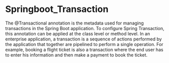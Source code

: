 # Springboot_Transaction
<p>The @Transactional annotation is the metadata used for managing transactions in the Spring Boot application. To configure Spring Transaction, this annotation can be applied at the class level or method level. In an enterprise application, a transaction is a sequence of actions performed by the application that together are pipelined to perform a single operation. For example, booking a flight ticket is also a transaction where the end user has to enter his information and then make a payment to book the ticket.</p>
